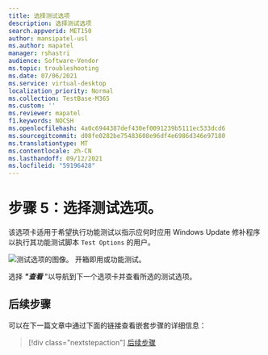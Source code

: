 ```yaml
---
title: 选择测试选项
description: 选择测试选项
search.appverid: MET150
author: mansipatel-usl
ms.author: mapatel
manager: rshastri
audience: Software-Vendor
ms.topic: troubleshooting
ms.date: 07/06/2021
ms.service: virtual-desktop
localization_priority: Normal
ms.collection: TestBase-M365
ms.custom: ''
ms.reviewer: mapatel
f1.keywords: NOCSH
ms.openlocfilehash: 4a0c6944387def430ef0091239b5111ec533dcd6
ms.sourcegitcommit: d08fe0282be75483608e96df4e6986d346e97180
ms.translationtype: MT
ms.contentlocale: zh-CN
ms.lasthandoff: 09/12/2021
ms.locfileid: "59196428"
---
```

# <a name="step-5-choose-your-test-options"></a>步骤 5：选择测试选项。 

该选项卡适用于希望执行功能测试以指示应何时应用 Windows Update 修补程序以执行其功能测试脚本 ```Test Options``` 的用户。

![测试选项的图像。 开箱即用或功能测试。](Media/testoptions.png)

选择 _**"查看**_ "以导航到下一个选项卡并查看所选的测试选项。

## <a name="next-steps"></a>后续步骤

可以在下一篇文章中通过下面的链接查看嵌套步骤的详细信息：
> [!div class="nextstepaction"]
> [后续步骤](review.md)
